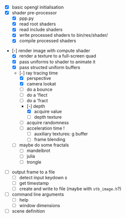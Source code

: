 * [x] basic opengl initialisation
* [x] shader pre-processor
    * [x] ppp.py
    * [x] read root shaders
    * [x] read include shaders
    * [x] write processed shaders to bin/res/shader/
    * [x] compile processed shaders
* [-] render image with compute shader
    * [x] render a texture to a full-screen quad
    * [x] pass uniforms to shader to animate it
    * [x] pass structed uniform buffers
    * [-] ray tracing time
        * [x] perspective
        * [x] camera lookat
        * [ ] do a bounce
        * [ ] do a 'flect
        * [ ] do a 'fract
        * [-] depth
            * [x] acquire value
            * [ ] depth texture
        * [ ] acquire randomness
        * [ ] acceleration time ! 
            * [ ] auxiliary textures: g buffer
            * [ ] frame blending
    * [ ] maybe do some fractals
        * [ ] mandelbrot
        * [ ] julia
        * [ ] trongle
* [ ] output frame to a file
    * [ ] detect input keydown s
    * [ ] get timestamp
    * [ ] create and write to file (maybe with `stb_image.h`?)
* [ ] command line arguments
    * [ ] help
    * [ ] window dimensions
* [ ] scene definition
